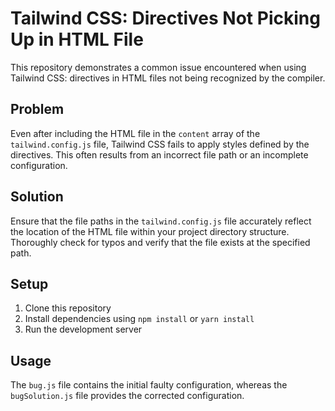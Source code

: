 # Tailwind CSS: Directives Not Picking Up in HTML File

This repository demonstrates a common issue encountered when using Tailwind CSS: directives in HTML files not being recognized by the compiler.

## Problem

Even after including the HTML file in the `content` array of the `tailwind.config.js` file, Tailwind CSS fails to apply styles defined by the directives. This often results from an incorrect file path or an incomplete configuration.

## Solution

Ensure that the file paths in the `tailwind.config.js` file accurately reflect the location of the HTML file within your project directory structure.  Thoroughly check for typos and verify that the file exists at the specified path.

## Setup

1. Clone this repository
2. Install dependencies using `npm install` or `yarn install`
3. Run the development server

## Usage

The `bug.js` file contains the initial faulty configuration, whereas the `bugSolution.js` file provides the corrected configuration.
